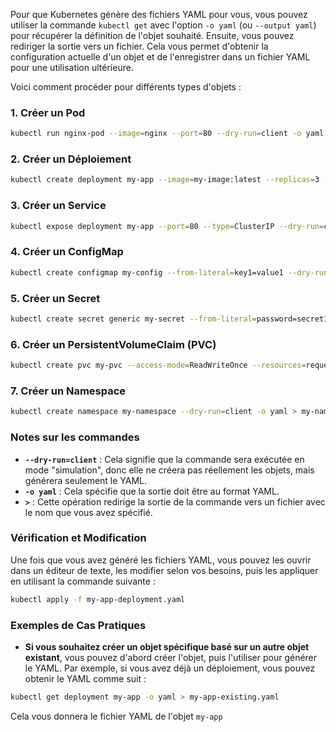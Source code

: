 Pour que Kubernetes génère des fichiers YAML pour vous, vous pouvez utiliser la commande `kubectl get` avec l'option `-o yaml` (ou `--output yaml`) pour récupérer la définition de l'objet souhaité. Ensuite, vous pouvez rediriger la sortie vers un fichier. Cela vous permet d'obtenir la configuration actuelle d'un objet et de l'enregistrer dans un fichier YAML pour une utilisation ultérieure.

Voici comment procéder pour différents types d'objets :

### 1. Créer un Pod

```bash
kubectl run nginx-pod --image=nginx --port=80 --dry-run=client -o yaml > nginx-pod.yaml
```

### 2. Créer un Déploiement

```bash
kubectl create deployment my-app --image=my-image:latest --replicas=3 --dry-run=client -o yaml > my-app-deployment.yaml
```

### 3. Créer un Service

```bash
kubectl expose deployment my-app --port=80 --type=ClusterIP --dry-run=client -o yaml > my-app-service.yaml
```

### 4. Créer un ConfigMap

```bash
kubectl create configmap my-config --from-literal=key1=value1 --dry-run=client -o yaml > my-config.yaml
```

### 5. Créer un Secret

```bash
kubectl create secret generic my-secret --from-literal=password=secret123 --dry-run=client -o yaml > my-secret.yaml
```

### 6. Créer un PersistentVolumeClaim (PVC)

```bash
kubectl create pvc my-pvc --access-mode=ReadWriteOnce --resources=requests.storage=1Gi --dry-run=client -o yaml > my-pvc.yaml
```

### 7. Créer un Namespace

```bash
kubectl create namespace my-namespace --dry-run=client -o yaml > my-namespace.yaml
```

### Notes sur les commandes

- **`--dry-run=client`** : Cela signifie que la commande sera exécutée en mode "simulation", donc elle ne créera pas réellement les objets, mais générera seulement le YAML.
- **`-o yaml`** : Cela spécifie que la sortie doit être au format YAML.
- **`>`** : Cette opération redirige la sortie de la commande vers un fichier avec le nom que vous avez spécifié.

### Vérification et Modification

Une fois que vous avez généré les fichiers YAML, vous pouvez les ouvrir dans un éditeur de texte, les modifier selon vos besoins, puis les appliquer en utilisant la commande suivante :

```bash
kubectl apply -f my-app-deployment.yaml
```

### Exemples de Cas Pratiques

- **Si vous souhaitez créer un objet spécifique basé sur un autre objet existant**, vous pouvez d'abord créer l'objet, puis l'utiliser pour générer le YAML. Par exemple, si vous avez déjà un déploiement, vous pouvez obtenir le YAML comme suit :

```bash
kubectl get deployment my-app -o yaml > my-app-existing.yaml
```

Cela vous donnera le fichier YAML de l'objet `my-app`
